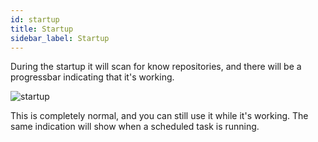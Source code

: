 ```yaml
---
id: startup
title: Startup
sidebar_label: Startup
---
```


During the startup it will scan for know repositories, and there will be a progressbar indicating that it's working.

![startup](assets/bg_task.PNG)

This is completely normal, and you can still use it while it's working.
The same indication will show when a scheduled task is running.